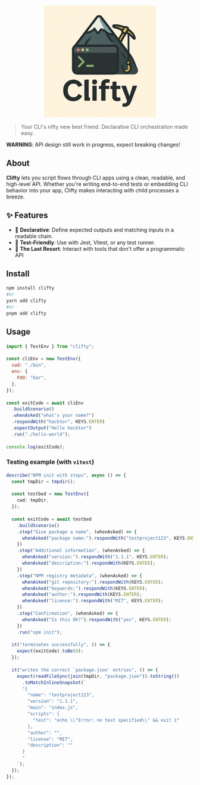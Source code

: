 <div align="center">
  <img width="300" height="300" src="./doc/clifty-logo.png" />
</div>

> Your CLI's nifty new best friend. Declarative CLI orchestration made easy.

**WARNING**: API design still work in progress, expect breaking changes!

## About

**Clifty** lets you script flows through CLI apps using a clean, readable, and high-level API.
Whether you're writing end-to-end tests or embedding CLI behavior into your app, Clifty makes interacting with child processes a breeze.

## ✨ Features

- 🧠 **Declarative**: Define expected outputs and matching inputs in a readable chain.
- 🧪 **Test-Friendly**: Use with Jest, Vitest, or any test runner.
- 🔧 **The Last Resort**: Interact with tools that don't offer a programmatic API

## Install

```bash
npm install clifty
#or
yarn add clifty
#or
pnpm add clifty
```

## Usage

```js
import { TestEnv } from "clifty";

const cliEnv = new TestEnv({
  cwd: "./bin",
  env: {
    FOO: "bar",
  },
});

const exitCode = await cliEnv
  .buildScenario()
  .whenAsked("what's your name?")
  .respondWith("hacktor", KEYS.ENTER)
  .expectOutput("Hello hacktor")
  .run("./hello-world");

console.log(exitCode);
```

### Testing example (with `vitest`)

```ts
describe("NPM init with steps", async () => {
  const tmpDir = tmpdir();

  const testbed = new TestEnv({
    cwd: tmpDir,
  });

  const exitCode = await testbed
    .buildScenario()
    .step("Give package a name", (whenAsked) => {
      whenAsked("package name:").respondWith("testproject123", KEYS.ENTER);
    })
    .step("Additional information", (whenAsked) => {
      whenAsked("version:").respondWith("1.1.1", KEYS.ENTER);
      whenAsked("description:").respondWith(KEYS.ENTER);
    })
    .step("NPM registry metadata", (whenAsked) => {
      whenAsked("git repository:").respondWith(KEYS.ENTER);
      whenAsked("keywords:").respondWith(KEYS.ENTER);
      whenAsked("author:").respondWith(KEYS.ENTER);
      whenAsked("license:").respondWith("MIT", KEYS.ENTER);
    })
    .step("Confirmation", (whenAsked) => {
      whenAsked("Is this OK?").respondWith("yes", KEYS.ENTER);
    })
    .run("npm init");

  it("terminates successfully", () => {
    expect(exitCode).toBe(0);
  });

  it("writes the correct `package.json` entries", () => {
    expect(readFileSync(join(tmpDir, "package.json")).toString())
      .toMatchInlineSnapshot(`
      "{
        "name": "testproject123",
        "version": "1.1.1",
        "main": "index.js",
        "scripts": {
          "test": "echo \\"Error: no test specified\\" && exit 1"
        },
        "author": "",
        "license": "MIT",
        "description": ""
      }
      "
    `);
  });
});
```
